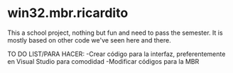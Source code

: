 # win32.mbr.ricardito
This a school project, nothing but fun and need to pass the semester. It is mostly based on other code we've seen here and there.

TO DO LIST/PARA HACER:
-Crear código para la interfaz, preferentemente en Visual Studio para comodidad
-Modificar códigos para la MBR
